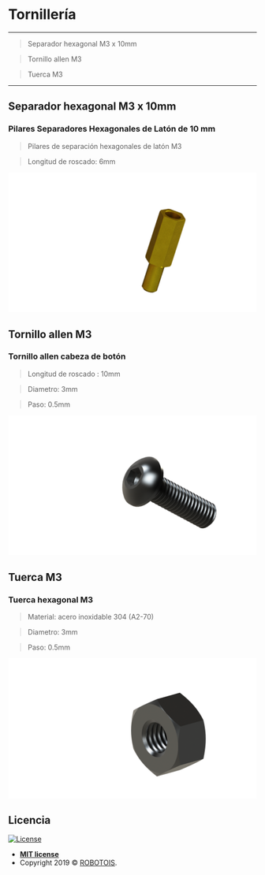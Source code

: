 # Tornillería 
---

> Separador hexagonal M3 x 10mm

> Tornillo allen M3 

> Tuerca M3  

---
##  Separador hexagonal M3 x 10mm 

### Pilares Separadores Hexagonales de Latón de 10 mm
> Pilares de separación hexagonales de latón M3

> Longitud de roscado: 6mm 

[![](https://github.com/Robotois/robotois-robert/blob/master/specs/images/renders/spacer.png)]()

## Tornillo allen M3 

### Tornillo allen cabeza de botón

> Longitud de roscado : 10mm

>  Diametro: 3mm

> Paso: 0.5mm

[![](https://github.com/Robotois/robotois-robert/blob/master/specs/images/renders/screw.png)]()


## Tuerca M3 

###  Tuerca hexagonal M3

> Material: acero inoxidable 304 (A2-70) 

> Diametro: 3mm

> Paso: 0.5mm

[![](https://github.com/Robotois/robotois-robert/blob/master/specs/images/renders/nut.png)]()


## Licencia

[![License](http://img.shields.io/:license-mit-blue.svg?style=flat-square)](http://badges.mit-license.org)

- **[MIT license](http://opensource.org/licenses/mit-license.php)**
- Copyright 2019 © <a href="http://fvcproductions.com" target="_blank">ROBOTOIS</a>.
